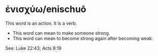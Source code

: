 # ἐνισχύω/enischuō
This word is an action. It is a verb.
* This word can mean to make someone strong.
* This word can mean to become strong again after becoming weak.

See: Luke 22:43; Acts 9:19
